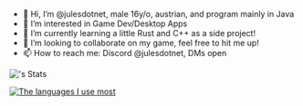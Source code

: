 - 👋 Hi, I’m @julesdotnet, male 16y/o, austrian, and program mainly in Java
- 👀 I’m interested in Game Dev/Desktop Apps
- 🌱 I’m currently learning a little Rust and C++ as a side project!
- 💞️ I’m looking to collaborate on my game, feel free to hit me up!
- 📫 How to reach me: Discord @julesdotnet, DMs open

![<username>'s Stats](https://github-readme-stats.vercel.app/api?username=julesdotnet&theme=neon&show_icons=true&hide_border=true&count_private=true)

[![The languages I use most](https://github-readme-stats-git-masterrstaa-rickstaa.vercel.app/api/top-langs/?username=julesdotnet&theme=neon)](https://github.com/anuraghazra/github-readme-stats)
